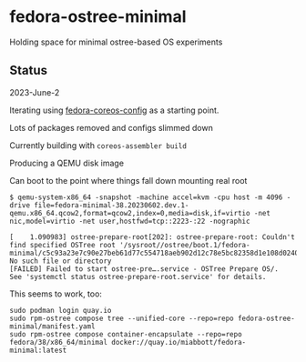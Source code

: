 # fedora-ostree-minimal
Holding space for minimal ostree-based OS experiments

## Status

2023-June-2

Iterating using [fedora-coreos-config](https://github.com/coreos/fedora-coreos-config) as a starting point.

Lots of packages removed and configs slimmed down

Currently building with `coreos-assembler build`

Producing a QEMU disk image

Can boot to the point where things fall down mounting real root

`$ qemu-system-x86_64 -snapshot -machine accel=kvm -cpu host -m 4096 -drive file=fedora-minimal-38.20230602.dev.1-qemu.x86_64.qcow2,format=qcow2,index=0,media=disk,if=virtio -net nic,model=virtio -net user,hostfwd=tcp::2223-:22 -nographic`

```
[    1.090983] ostree-prepare-root[202]: ostree-prepare-root: Couldn't find specified OSTree root '/sysroot//ostree/boot.1/fedora-minimal/c5c93a23e7c90e27beb61d77c554718aeb902d12c78e5bc82358d1e108d02409/0': No such file or directory
[FAILED] Failed to start ostree-pre….service - OSTree Prepare OS/.
See 'systemctl status ostree-prepare-root.service' for details.
```


This seems to work, too:

```
sudo podman login quay.io
sudo rpm-ostree compose tree --unified-core --repo=repo fedora-ostree-minimal/manifest.yaml
sudo rpm-ostree compose container-encapsulate --repo=repo fedora/38/x86_64/minimal docker://quay.io/miabbott/fedora-minimal:latest
```


